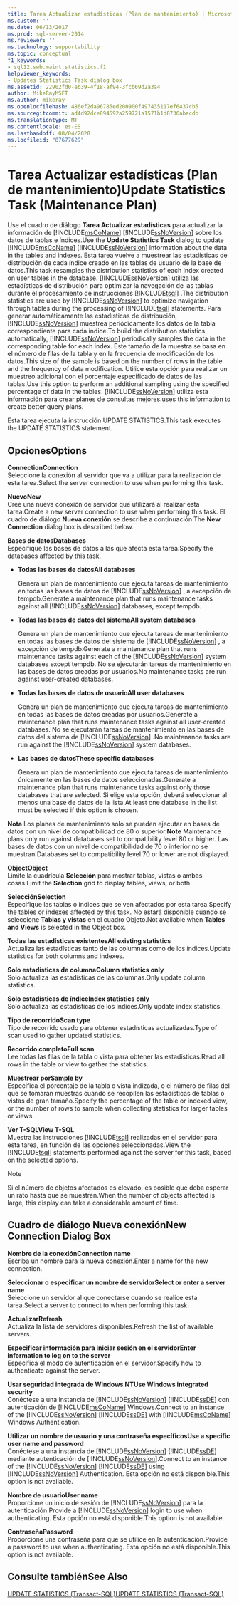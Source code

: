 ```yaml
---
title: Tarea Actualizar estadísticas (Plan de mantenimiento) | Microsoft Docs
ms.custom: ''
ms.date: 06/13/2017
ms.prod: sql-server-2014
ms.reviewer: ''
ms.technology: supportability
ms.topic: conceptual
f1_keywords:
- sql12.swb.maint.statistics.f1
helpviewer_keywords:
- Updates Statistics Task dialog box
ms.assetid: 22902fd0-eb39-4f18-af94-3fcb69d2a3a4
author: MikeRayMSFT
ms.author: mikeray
ms.openlocfilehash: 486ef2da96785ed200900f497435117ef6437cb5
ms.sourcegitcommit: ad4d92dce894592a259721a1571b1d8736abacdb
ms.translationtype: MT
ms.contentlocale: es-ES
ms.lasthandoff: 08/04/2020
ms.locfileid: "87677629"
---
```

# <a name="update-statistics-task-maintenance-plan"></a><span data-ttu-id="bd9ff-102">Tarea Actualizar estadísticas (Plan de mantenimiento)</span><span class="sxs-lookup"><span data-stu-id="bd9ff-102">Update Statistics Task (Maintenance Plan)</span></span>
  <span data-ttu-id="bd9ff-103">Use el cuadro de diálogo **Tarea Actualizar estadísticas** para actualizar la información de [!INCLUDE[msCoName](../../includes/msconame-md.md)] [!INCLUDE[ssNoVersion](../../includes/ssnoversion-md.md)] sobre los datos de tablas e índices.</span><span class="sxs-lookup"><span data-stu-id="bd9ff-103">Use the **Update Statistics Task** dialog to update [!INCLUDE[msCoName](../../includes/msconame-md.md)] [!INCLUDE[ssNoVersion](../../includes/ssnoversion-md.md)] information about the data in the tables and indexes.</span></span> <span data-ttu-id="bd9ff-104">Esta tarea vuelve a muestrear las estadísticas de distribución de cada índice creado en las tablas de usuario de la base de datos.</span><span class="sxs-lookup"><span data-stu-id="bd9ff-104">This task resamples the distribution statistics of each index created on user tables in the database.</span></span> <span data-ttu-id="bd9ff-105">[!INCLUDE[ssNoVersion](../../includes/ssnoversion-md.md)] utiliza las estadísticas de distribución para optimizar la navegación de las tablas durante el procesamiento de instrucciones [!INCLUDE[tsql](../../includes/tsql-md.md)] .</span><span class="sxs-lookup"><span data-stu-id="bd9ff-105">The distribution statistics are used by [!INCLUDE[ssNoVersion](../../includes/ssnoversion-md.md)] to optimize navigation through tables during the processing of [!INCLUDE[tsql](../../includes/tsql-md.md)] statements.</span></span> <span data-ttu-id="bd9ff-106">Para generar automáticamente las estadísticas de distribución, [!INCLUDE[ssNoVersion](../../includes/ssnoversion-md.md)] muestrea periódicamente los datos de la tabla correspondiente para cada índice.</span><span class="sxs-lookup"><span data-stu-id="bd9ff-106">To build the distribution statistics automatically, [!INCLUDE[ssNoVersion](../../includes/ssnoversion-md.md)] periodically samples the data in the corresponding table for each index.</span></span> <span data-ttu-id="bd9ff-107">Este tamaño de la muestra se basa en el número de filas de la tabla y en la frecuencia de modificación de los datos.</span><span class="sxs-lookup"><span data-stu-id="bd9ff-107">This size of the sample is based on the number of rows in the table and the frequency of data modification.</span></span> <span data-ttu-id="bd9ff-108">Utilice esta opción para realizar un muestreo adicional con el porcentaje especificado de datos de las tablas.</span><span class="sxs-lookup"><span data-stu-id="bd9ff-108">Use this option to perform an additional sampling using the specified percentage of data in the tables.</span></span> [!INCLUDE[ssNoVersion](../../includes/ssnoversion-md.md)] <span data-ttu-id="bd9ff-109">utiliza esta información para crear planes de consultas mejores.</span><span class="sxs-lookup"><span data-stu-id="bd9ff-109">uses this information to create better query plans.</span></span>  
  
 <span data-ttu-id="bd9ff-110">Esta tarea ejecuta la instrucción UPDATE STATISTICS.</span><span class="sxs-lookup"><span data-stu-id="bd9ff-110">This task executes the UPDATE STATISTICS statement.</span></span>  
  
## <a name="options"></a><span data-ttu-id="bd9ff-111">Opciones</span><span class="sxs-lookup"><span data-stu-id="bd9ff-111">Options</span></span>  
 <span data-ttu-id="bd9ff-112">**Connection**</span><span class="sxs-lookup"><span data-stu-id="bd9ff-112">**Connection**</span></span>  
 <span data-ttu-id="bd9ff-113">Seleccione la conexión al servidor que va a utilizar para la realización de esta tarea.</span><span class="sxs-lookup"><span data-stu-id="bd9ff-113">Select the server connection to use when performing this task.</span></span>  
  
 <span data-ttu-id="bd9ff-114">**Nuevo**</span><span class="sxs-lookup"><span data-stu-id="bd9ff-114">**New**</span></span>  
 <span data-ttu-id="bd9ff-115">Cree una nueva conexión de servidor que utilizará al realizar esta tarea.</span><span class="sxs-lookup"><span data-stu-id="bd9ff-115">Create a new server connection to use when performing this task.</span></span> <span data-ttu-id="bd9ff-116">El cuadro de diálogo **Nueva conexión** se describe a continuación.</span><span class="sxs-lookup"><span data-stu-id="bd9ff-116">The **New Connection** dialog box is described below.</span></span>  
  
 <span data-ttu-id="bd9ff-117">**Bases de datos**</span><span class="sxs-lookup"><span data-stu-id="bd9ff-117">**Databases**</span></span>  
 <span data-ttu-id="bd9ff-118">Especifique las bases de datos a las que afecta esta tarea.</span><span class="sxs-lookup"><span data-stu-id="bd9ff-118">Specify the databases affected by this task.</span></span>  
  
-   <span data-ttu-id="bd9ff-119">**Todas las bases de datos**</span><span class="sxs-lookup"><span data-stu-id="bd9ff-119">**All databases**</span></span>  
  
     <span data-ttu-id="bd9ff-120">Genera un plan de mantenimiento que ejecuta tareas de mantenimiento en todas las bases de datos de [!INCLUDE[ssNoVersion](../../includes/ssnoversion-md.md)] , a excepción de tempdb.</span><span class="sxs-lookup"><span data-stu-id="bd9ff-120">Generate a maintenance plan that runs maintenance tasks against all [!INCLUDE[ssNoVersion](../../includes/ssnoversion-md.md)] databases, except tempdb.</span></span>  
  
-   <span data-ttu-id="bd9ff-121">**Todas las bases de datos del sistema**</span><span class="sxs-lookup"><span data-stu-id="bd9ff-121">**All system databases**</span></span>  
  
     <span data-ttu-id="bd9ff-122">Genera un plan de mantenimiento que ejecuta tareas de mantenimiento en todas las bases de datos del sistema de [!INCLUDE[ssNoVersion](../../includes/ssnoversion-md.md)] , a excepción de tempdb.</span><span class="sxs-lookup"><span data-stu-id="bd9ff-122">Generate a maintenance plan that runs maintenance tasks against each of the [!INCLUDE[ssNoVersion](../../includes/ssnoversion-md.md)] system databases except tempdb.</span></span> <span data-ttu-id="bd9ff-123">No se ejecutarán tareas de mantenimiento en las bases de datos creadas por usuarios.</span><span class="sxs-lookup"><span data-stu-id="bd9ff-123">No maintenance tasks are run against user-created databases.</span></span>  
  
-   <span data-ttu-id="bd9ff-124">**Todas las bases de datos de usuario**</span><span class="sxs-lookup"><span data-stu-id="bd9ff-124">**All user databases**</span></span>  
  
     <span data-ttu-id="bd9ff-125">Genera un plan de mantenimiento que ejecuta tareas de mantenimiento en todas las bases de datos creadas por usuarios.</span><span class="sxs-lookup"><span data-stu-id="bd9ff-125">Generate a maintenance plan that runs maintenance tasks against all user-created databases.</span></span> <span data-ttu-id="bd9ff-126">No se ejecutarán tareas de mantenimiento en las bases de datos del sistema de [!INCLUDE[ssNoVersion](../../includes/ssnoversion-md.md)] .</span><span class="sxs-lookup"><span data-stu-id="bd9ff-126">No maintenance tasks are run against the [!INCLUDE[ssNoVersion](../../includes/ssnoversion-md.md)] system databases.</span></span>  
  
-   <span data-ttu-id="bd9ff-127">**Las bases de datos**</span><span class="sxs-lookup"><span data-stu-id="bd9ff-127">**These specific databases**</span></span>  
  
     <span data-ttu-id="bd9ff-128">Genera un plan de mantenimiento que ejecuta tareas de mantenimiento únicamente en las bases de datos seleccionadas.</span><span class="sxs-lookup"><span data-stu-id="bd9ff-128">Generate a maintenance plan that runs maintenance tasks against only those databases that are selected.</span></span> <span data-ttu-id="bd9ff-129">Si elige esta opción, deberá seleccionar al menos una base de datos de la lista.</span><span class="sxs-lookup"><span data-stu-id="bd9ff-129">At least one database in the list must be selected if this option is chosen.</span></span>  
  
 <span data-ttu-id="bd9ff-130">**Nota** Los planes de mantenimiento solo se pueden ejecutar en bases de datos con un nivel de compatibilidad de 80 o superior.</span><span class="sxs-lookup"><span data-stu-id="bd9ff-130">**Note** Maintenance plans only run against databases set to compatibility level 80 or higher.</span></span> <span data-ttu-id="bd9ff-131">Las bases de datos con un nivel de compatibilidad de 70 o inferior no se muestran.</span><span class="sxs-lookup"><span data-stu-id="bd9ff-131">Databases set to compatibility level 70 or lower are not displayed.</span></span>  
  
 <span data-ttu-id="bd9ff-132">**Object**</span><span class="sxs-lookup"><span data-stu-id="bd9ff-132">**Object**</span></span>  
 <span data-ttu-id="bd9ff-133">Limite la cuadrícula **Selección** para mostrar tablas, vistas o ambas cosas.</span><span class="sxs-lookup"><span data-stu-id="bd9ff-133">Limit the **Selection** grid to display tables, views, or both.</span></span>  
  
 <span data-ttu-id="bd9ff-134">**Selección**</span><span class="sxs-lookup"><span data-stu-id="bd9ff-134">**Selection**</span></span>  
 <span data-ttu-id="bd9ff-135">Especifique las tablas o índices que se ven afectados por esta tarea.</span><span class="sxs-lookup"><span data-stu-id="bd9ff-135">Specify the tables or indexes affected by this task.</span></span> <span data-ttu-id="bd9ff-136">No estará disponible cuando se seleccione **Tablas y vistas** en el cuadro Objeto.</span><span class="sxs-lookup"><span data-stu-id="bd9ff-136">Not available when **Tables and Views** is selected in the Object box.</span></span>  
  
 <span data-ttu-id="bd9ff-137">**Todas las estadísticas existentes**</span><span class="sxs-lookup"><span data-stu-id="bd9ff-137">**All existing statistics**</span></span>  
 <span data-ttu-id="bd9ff-138">Actualiza las estadísticas tanto de las columnas como de los índices.</span><span class="sxs-lookup"><span data-stu-id="bd9ff-138">Update statistics for both columns and indexes.</span></span>  
  
 <span data-ttu-id="bd9ff-139">**Solo estadísticas de columna**</span><span class="sxs-lookup"><span data-stu-id="bd9ff-139">**Column statistics only**</span></span>  
 <span data-ttu-id="bd9ff-140">Solo actualiza las estadísticas de las columnas.</span><span class="sxs-lookup"><span data-stu-id="bd9ff-140">Only update column statistics.</span></span>  
  
 <span data-ttu-id="bd9ff-141">**Solo estadísticas de índice**</span><span class="sxs-lookup"><span data-stu-id="bd9ff-141">**Index statistics only**</span></span>  
 <span data-ttu-id="bd9ff-142">Solo actualiza las estadísticas de los índices.</span><span class="sxs-lookup"><span data-stu-id="bd9ff-142">Only update index statistics.</span></span>  
  
 <span data-ttu-id="bd9ff-143">**Tipo de recorrido**</span><span class="sxs-lookup"><span data-stu-id="bd9ff-143">**Scan type**</span></span>  
 <span data-ttu-id="bd9ff-144">Tipo de recorrido usado para obtener estadísticas actualizadas.</span><span class="sxs-lookup"><span data-stu-id="bd9ff-144">Type of scan used to gather updated statistics.</span></span>  
  
 <span data-ttu-id="bd9ff-145">**Recorrido completo**</span><span class="sxs-lookup"><span data-stu-id="bd9ff-145">**Full scan**</span></span>  
 <span data-ttu-id="bd9ff-146">Lee todas las filas de la tabla o vista para obtener las estadísticas.</span><span class="sxs-lookup"><span data-stu-id="bd9ff-146">Read all rows in the table or view to gather the statistics.</span></span>  
  
 <span data-ttu-id="bd9ff-147">**Muestrear por**</span><span class="sxs-lookup"><span data-stu-id="bd9ff-147">**Sample by**</span></span>  
 <span data-ttu-id="bd9ff-148">Especifica el porcentaje de la tabla o vista indizada, o el número de filas del que se tomarán muestras cuando se recopilen las estadísticas de tablas o vistas de gran tamaño.</span><span class="sxs-lookup"><span data-stu-id="bd9ff-148">Specify the percentage of the table or indexed view, or the number of rows to sample when collecting statistics for larger tables or views.</span></span>  
  
 <span data-ttu-id="bd9ff-149">**Ver T-SQL**</span><span class="sxs-lookup"><span data-stu-id="bd9ff-149">**View T-SQL**</span></span>  
 <span data-ttu-id="bd9ff-150">Muestra las instrucciones [!INCLUDE[tsql](../../includes/tsql-md.md)] realizadas en el servidor para esta tarea, en función de las opciones seleccionadas.</span><span class="sxs-lookup"><span data-stu-id="bd9ff-150">View the [!INCLUDE[tsql](../../includes/tsql-md.md)] statements performed against the server for this task, based on the selected options.</span></span>  
  
> [!NOTE]  
>  <span data-ttu-id="bd9ff-151">Si el número de objetos afectados es elevado, es posible que deba esperar un rato hasta que se muestren.</span><span class="sxs-lookup"><span data-stu-id="bd9ff-151">When the number of objects affected is large, this display can take a considerable amount of time.</span></span>  
  
## <a name="new-connection-dialog-box"></a><span data-ttu-id="bd9ff-152">Cuadro de diálogo Nueva conexión</span><span class="sxs-lookup"><span data-stu-id="bd9ff-152">New Connection Dialog Box</span></span>  
 <span data-ttu-id="bd9ff-153">**Nombre de la conexión**</span><span class="sxs-lookup"><span data-stu-id="bd9ff-153">**Connection name**</span></span>  
 <span data-ttu-id="bd9ff-154">Escriba un nombre para la nueva conexión.</span><span class="sxs-lookup"><span data-stu-id="bd9ff-154">Enter a name for the new connection.</span></span>  
  
 <span data-ttu-id="bd9ff-155">**Seleccionar o especificar un nombre de servidor**</span><span class="sxs-lookup"><span data-stu-id="bd9ff-155">**Select or enter a server name**</span></span>  
 <span data-ttu-id="bd9ff-156">Seleccione un servidor al que conectarse cuando se realice esta tarea.</span><span class="sxs-lookup"><span data-stu-id="bd9ff-156">Select a server to connect to when performing this task.</span></span>  
  
 <span data-ttu-id="bd9ff-157">**Actualizar**</span><span class="sxs-lookup"><span data-stu-id="bd9ff-157">**Refresh**</span></span>  
 <span data-ttu-id="bd9ff-158">Actualiza la lista de servidores disponibles.</span><span class="sxs-lookup"><span data-stu-id="bd9ff-158">Refresh the list of available servers.</span></span>  
  
 <span data-ttu-id="bd9ff-159">**Especificar información para iniciar sesión en el servidor**</span><span class="sxs-lookup"><span data-stu-id="bd9ff-159">**Enter information to log on to the server**</span></span>  
 <span data-ttu-id="bd9ff-160">Especifica el modo de autenticación en el servidor.</span><span class="sxs-lookup"><span data-stu-id="bd9ff-160">Specify how to authenticate against the server.</span></span>  
  
 <span data-ttu-id="bd9ff-161">**Usar seguridad integrada de Windows NT**</span><span class="sxs-lookup"><span data-stu-id="bd9ff-161">**Use Windows integrated security**</span></span>  
 <span data-ttu-id="bd9ff-162">Conéctese a una instancia de [!INCLUDE[ssNoVersion](../../includes/ssnoversion-md.md)] [!INCLUDE[ssDE](../../includes/ssde-md.md)] con autenticación de [!INCLUDE[msCoName](../../includes/msconame-md.md)] Windows.</span><span class="sxs-lookup"><span data-stu-id="bd9ff-162">Connect to an instance of the [!INCLUDE[ssNoVersion](../../includes/ssnoversion-md.md)] [!INCLUDE[ssDE](../../includes/ssde-md.md)] with [!INCLUDE[msCoName](../../includes/msconame-md.md)] Windows Authentication.</span></span>  
  
 <span data-ttu-id="bd9ff-163">**Utilizar un nombre de usuario y una contraseña específicos**</span><span class="sxs-lookup"><span data-stu-id="bd9ff-163">**Use a specific user name and password**</span></span>  
 <span data-ttu-id="bd9ff-164">Conéctese a una instancia de [!INCLUDE[ssNoVersion](../../includes/ssnoversion-md.md)] [!INCLUDE[ssDE](../../includes/ssde-md.md)] mediante autenticación de [!INCLUDE[ssNoVersion](../../includes/ssnoversion-md.md)].</span><span class="sxs-lookup"><span data-stu-id="bd9ff-164">Connect to an instance of the [!INCLUDE[ssNoVersion](../../includes/ssnoversion-md.md)] [!INCLUDE[ssDE](../../includes/ssde-md.md)] using [!INCLUDE[ssNoVersion](../../includes/ssnoversion-md.md)] Authentication.</span></span> <span data-ttu-id="bd9ff-165">Esta opción no está disponible.</span><span class="sxs-lookup"><span data-stu-id="bd9ff-165">This option is not available.</span></span>  
  
 <span data-ttu-id="bd9ff-166">**Nombre de usuario**</span><span class="sxs-lookup"><span data-stu-id="bd9ff-166">**User name**</span></span>  
 <span data-ttu-id="bd9ff-167">Proporcione un inicio de sesión de [!INCLUDE[ssNoVersion](../../includes/ssnoversion-md.md)] para la autenticación.</span><span class="sxs-lookup"><span data-stu-id="bd9ff-167">Provide a [!INCLUDE[ssNoVersion](../../includes/ssnoversion-md.md)] login to use when authenticating.</span></span> <span data-ttu-id="bd9ff-168">Esta opción no está disponible.</span><span class="sxs-lookup"><span data-stu-id="bd9ff-168">This option is not available.</span></span>  
  
 <span data-ttu-id="bd9ff-169">**Contraseña**</span><span class="sxs-lookup"><span data-stu-id="bd9ff-169">**Password**</span></span>  
 <span data-ttu-id="bd9ff-170">Proporcione una contraseña para que se utilice en la autenticación.</span><span class="sxs-lookup"><span data-stu-id="bd9ff-170">Provide a password to use when authenticating.</span></span> <span data-ttu-id="bd9ff-171">Esta opción no está disponible.</span><span class="sxs-lookup"><span data-stu-id="bd9ff-171">This option is not available.</span></span>  
  
## <a name="see-also"></a><span data-ttu-id="bd9ff-172">Consulte también</span><span class="sxs-lookup"><span data-stu-id="bd9ff-172">See Also</span></span>  
 [<span data-ttu-id="bd9ff-173">UPDATE STATISTICS &#40;Transact-SQL&#41;</span><span class="sxs-lookup"><span data-stu-id="bd9ff-173">UPDATE STATISTICS &#40;Transact-SQL&#41;</span></span>](/sql/t-sql/statements/update-statistics-transact-sql)  
  
  
